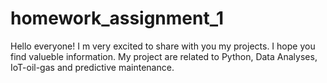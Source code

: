 # homework_assignment_1
Hello everyone!
I m very excited to share with you my projects. 
I hope you find valueble information. 
My project are related to Python, Data Analyses, IoT-oil-gas and predictive maintenance. 
